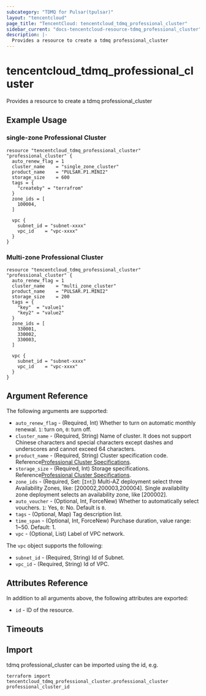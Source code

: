 ```yaml
---
subcategory: "TDMQ for Pulsar(tpulsar)"
layout: "tencentcloud"
page_title: "TencentCloud: tencentcloud_tdmq_professional_cluster"
sidebar_current: "docs-tencentcloud-resource-tdmq_professional_cluster"
description: |-
  Provides a resource to create a tdmq professional_cluster
---
```


# tencentcloud_tdmq_professional_cluster

Provides a resource to create a tdmq professional_cluster

## Example Usage

### single-zone Professional Cluster

```hcl
resource "tencentcloud_tdmq_professional_cluster" "professional_cluster" {
  auto_renew_flag = 1
  cluster_name    = "single_zone_cluster"
  product_name    = "PULSAR.P1.MINI2"
  storage_size    = 600
  tags = {
    "createby" = "terrafrom"
  }
  zone_ids = [
    100004,
  ]

  vpc {
    subnet_id = "subnet-xxxx"
    vpc_id    = "vpc-xxxx"
  }
}
```

### Multi-zone Professional Cluster

```hcl
resource "tencentcloud_tdmq_professional_cluster" "professional_cluster" {
  auto_renew_flag = 1
  cluster_name    = "multi_zone_cluster"
  product_name    = "PULSAR.P1.MINI2"
  storage_size    = 200
  tags = {
    "key"  = "value1"
    "key2" = "value2"
  }
  zone_ids = [
    330001,
    330002,
    330003,
  ]

  vpc {
    subnet_id = "subnet-xxxx"
    vpc_id    = "vpc-xxxx"
  }
}
```

## Argument Reference

The following arguments are supported:

* `auto_renew_flag` - (Required, Int) Whether to turn on automatic monthly renewal. `1`: turn on, `0`: turn off.
* `cluster_name` - (Required, String) Name of cluster. It does not support Chinese characters and special characters except dashes and underscores and cannot exceed 64 characters.
* `product_name` - (Required, String) Cluster specification code. Reference[Professional Cluster Specifications](https://cloud.tencent.com/document/product/1179/83705).
* `storage_size` - (Required, Int) Storage specifications. Reference[Professional Cluster Specifications](https://cloud.tencent.com/document/product/1179/83705).
* `zone_ids` - (Required, Set: [`Int`]) Multi-AZ deployment select three Availability Zones, like: [200002,200003,200004]. Single availability zone deployment selects an availability zone, like [200002].
* `auto_voucher` - (Optional, Int, ForceNew) Whether to automatically select vouchers. `1`: Yes, `0`: No. Default is `0`.
* `tags` - (Optional, Map) Tag description list.
* `time_span` - (Optional, Int, ForceNew) Purchase duration, value range: 1~50. Default: 1.
* `vpc` - (Optional, List) Label of VPC network.

The `vpc` object supports the following:

* `subnet_id` - (Required, String) Id of Subnet.
* `vpc_id` - (Required, String) Id of VPC.

## Attributes Reference

In addition to all arguments above, the following attributes are exported:

* `id` - ID of the resource.



## Timeouts

<no value>


## Import

tdmq professional_cluster can be imported using the id, e.g.

```
terraform import tencentcloud_tdmq_professional_cluster.professional_cluster professional_cluster_id
```


